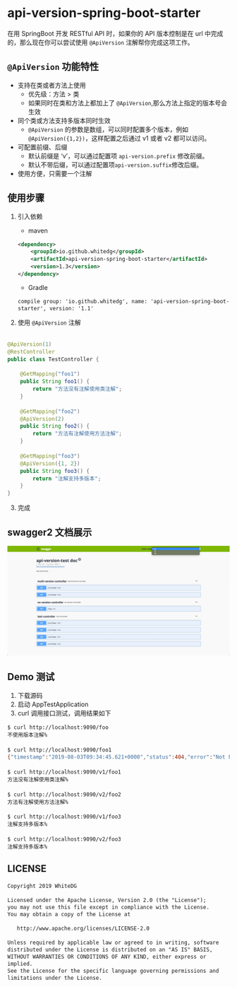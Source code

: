 # api-version-spring-boot-starter

在用 SpringBoot 开发 RESTful API 时，如果你的 API 版本控制是在 url 中完成的，那么现在你可以尝试使用 ```@ApiVersion``` 注解帮你完成这项工作。

## ```@ApiVersion``` 功能特性

- 支持在类或者方法上使用
    - 优先级：方法 > 类
    - 如果同时在类和方法上都加上了 ```@ApiVersion```,那么方法上指定的版本号会生效
- 同个类或方法支持多版本同时生效
    - ```@ApiVersion``` 的参数是数组，可以同时配置多个版本，例如 ```@ApiVersion({1,2})```，这样配置之后通过 v1 或者 v2 都可以访问。
- 可配置前缀、后缀
    - 默认前缀是 ‘v’，可以通过配置项 ```api-version.prefix``` 修改前缀。
    - 默认不带后缀，可以通过配置项```api-version.suffix```修改后缀。
- 使用方便，只需要一个注解


## 使用步骤
1. 引入依赖
    - maven
    ```xml
    <dependency>
    	<groupId>io.github.whitedg</groupId>
    	<artifactId>api-version-spring-boot-starter</artifactId>
    	<version>1.3</version>
    </dependency>
    ```
    - Gradle
    ```
    compile group: 'io.github.whitedg', name: 'api-version-spring-boot-starter', version: '1.1'
    ```

2. 使用 ```@ApiVersion``` 注解


```java

@ApiVersion(1)
@RestController
public class TestController {

    @GetMapping("foo1")
    public String foo1() {
        return "方法没有注解使用类注解";
    }

    @GetMapping("foo2")
    @ApiVersion(2)
    public String foo2() {
        return "方法有注解使用方法注解";
    }

    @GetMapping("foo3")
    @ApiVersion({1, 2})
    public String foo3() {
        return "注解支持多版本";
    }
}
```

3. 完成

## swagger2 文档展示

![image](https://github.com/WhiteDG/api-version-spring-boot-starter/blob/develop/image/swagger-ui2.jpg)

## Demo 测试
1. 下载源码
2. 启动 AppTestApplication
3. curl 调用接口测试，调用结果如下
``` bash
$ curl http://localhost:9090/foo
不使用版本注解%

$ curl http://localhost:9090/foo1
{"timestamp":"2019-08-03T09:34:45.621+0000","status":404,"error":"Not Found","message":"No message available","path":"/foo1"}%

$ curl http://localhost:9090/v1/foo1
方法没有注解使用类注解%

$ curl http://localhost:9090/v2/foo2
方法有注解使用方法注解%

$ curl http://localhost:9090/v1/foo3
注解支持多版本%

$ curl http://localhost:9090/v2/foo3
注解支持多版本%
```

## LICENSE
```
Copyright 2019 WhiteDG

Licensed under the Apache License, Version 2.0 (the "License");
you may not use this file except in compliance with the License.
You may obtain a copy of the License at

   http://www.apache.org/licenses/LICENSE-2.0

Unless required by applicable law or agreed to in writing, software
distributed under the License is distributed on an "AS IS" BASIS,
WITHOUT WARRANTIES OR CONDITIONS OF ANY KIND, either express or implied.
See the License for the specific language governing permissions and
limitations under the License.
```